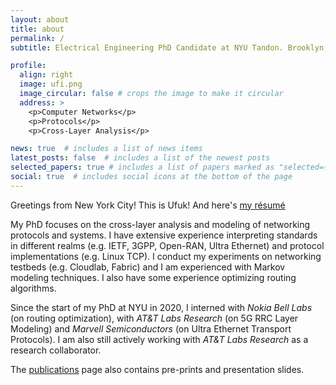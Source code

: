 ```yaml
---
layout: about
title: about
permalink: /
subtitle: Electrical Engineering PhD Candidate at NYU Tandon. Brooklyn, NY.

profile:
  align: right
  image: ufi.png
  image_circular: false # crops the image to make it circular
  address: >
    <p>Computer Networks</p>
    <p>Protocols</p>
    <p>Cross-Layer Analysis</p>

news: true  # includes a list of news items
latest_posts: false  # includes a list of the newest posts
selected_papers: true # includes a list of papers marked as "selected={true}"
social: true  # includes social icons at the bottom of the page
---
```


Greetings from New York City! This is Ufuk! And here's [my résumé](assets/pdf/Ufuk_Usubutun_Resume.pdf)

My PhD focuses on the cross-layer analysis and modeling of networking protocols and systems. I have extensive experience interpreting standards in different realms (e.g. IETF, 3GPP, Open-RAN, Ultra Ethernet) and protocol implementations (e.g. Linux TCP). I conduct my experiments on networking testbeds (e.g. Cloudlab, Fabric) and I am experienced with Markov modeling techniques. I also have some experience optimizing routing algorithms.

Since the start of my PhD at NYU in 2020, I interned with *Nokia Bell Labs* (on routing optimization), with *AT&T Labs Research* (on 5G RRC Layer Modeling) and *Marvell Semiconductors* (on Ultra Ethernet Transport Protocols). I am also still actively working with *AT&T Labs Research* as a research collaborator.

The [publications](https://ufukusubutun.github.io/publications/) page also contains pre-prints and presentation slides.


<!---
your comment goes here
and here
Write your biography here. Tell the world about yourself. Link to your favorite [subreddit](http://reddit.com). You can put a picture in, too. The code is already in, just name your picture `prof_pic.jpg` and put it in the `img/` folder.

Put your address / P.O. box / other info right below your picture. You can also disable any of these elements by editing `profile` property of the YAML header of your `_pages/about.md`. Edit `_bibliography/papers.bib` and Jekyll will render your [publications page](/al-folio/publications/) automatically.

Link to your social media connections, too. This theme is set up to use [Font Awesome icons](http://fortawesome.github.io/Font-Awesome/) and [Academicons](https://jpswalsh.github.io/academicons/), like the ones below. Add your Facebook, Twitter, LinkedIn, Google Scholar, or just disable all of them.
-->
